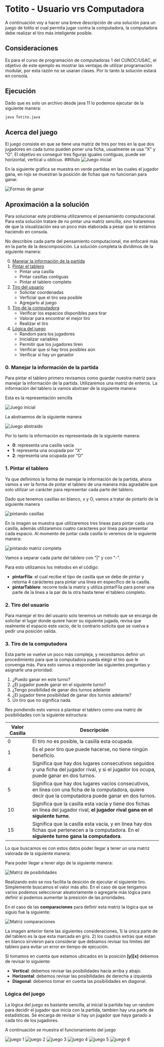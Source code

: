 # Totito - Usuario vrs Computadora

A continuación voy a hacer una breve descripción de una solución para un juego de totito el cual permita jugar contra la computadora, la computadora debe realizar el tiro más inteligente posible.

## Consideraciones
 
 Es para el curso de programación de computadoras 1 del CUNOC/USAC, el objetivo de este ejemplo es mostrar las ventajas de utilizar programación modular, por esta razón no se usaran clases. Por lo tanto la solución estará en consola. 

 ## Ejecución

 Dado que es solo un archivo desde java 11 lo podemos ejecutar de la siguiente manera:

 ```bash
 java Totito.java
 ```

 ## Acerca del juego 

El juego consiste en que se tiene una matriz de tres por tres en la que dos jugadores en cada turno pueden poner una ficha, usualmente se usa "X" y "O". El objetivo es conseguir tres figuras iguales contiguas, puede ser horizontal, vertical u oblicuo. 
<a name="etiqueta"></a>
##titulo
 ![Juego inicial](./img/matriz_principal_0.png)

En la siguiente gráfica se muestra en verde partidas en las cuales el jugador gana, en rojo se muestran la posición de fichas que no funcionan para ganar. 

![Formas de ganar](./img/totito-ganadas-perdidas.png)

## Aproximación a la solución 

 Para solucionar este problema utilizaremos el pensamiento computacional. Para esta solución tratare de no pintar una matriz sencilla, sino trataremos de que la visualización sea un poco más elaborada a pesar que lo estamos haciendo en consola. 

 No describire cada parte del pensamiento computacional, me enfocaré más en la parte de la descomposición. La solución completa la dividimos de la siguiente manera:

0. [Manejar la información de la partida](#0-informacion-partida)
1. [Pintar el tablero](#1-pintar-tablero)
    * Pintar una casilla
    * Pintar casillas contiguas 
    * Pintar el tablero completo
2. [Tiro del usuario](#2-tiro-del-usuario)
    * Solicitar coordenadas 
    * Verficiar que el tiro sea posible
    * Agregarlo al juego 
3. [Tiro de la computadora](#3-tiro-de-la-computadora)
    * Verificar los espacios disponibles para tirar
    * Valorar para encontrar el mejor tiro
    * Realizar el tiro 
4. [Lógica del juego](#4-logica-juego)
    * Random para los jugadores
    * Inicializar variables
    * Permitir que los jugadores tiren
    * Verificar que si hay tiros posibles aún
    * Verificar si hay un ganador

<a name="0-informacion-partida"></a>
### 0. Manejar la información de la partida

Para pintar el tablero primero revisamos como guardar nuestra matriz para manejar la información de la partida. Utilizaremos una matriz de enteros. La información del tablero la vamos abstraer de la siguiente manera: 

Esta es la representación sencilla

![Juego inicial](./img/matriz_principal_0.png)

La abstraemos de la siguiente manera

![Juego abstraido](./img/matriz_principal_1.png)

Por lo tanto la información es representada de la siguiente manera:

* **0**: representa una casilla vacía
* **1**: representa una ocupada por "X"
* **2**: representa una ocupada por "O"
<a name="1-pintar-tablero"></a>
### 1. Pintar el tablero

Ya que definimos la forma de manejar la información de la partida, ahora vamos a ver la forma de pintar el tablero de una manera más agradable que solo utilizar un carácter para representar cada parte del tablero. 

Dado que tenemos casillas en blanco, x y O, vamos a tratar de pintarlo de la siguiente manera 

![pintando casillas](./img/matriz_completa_2.png)

En la imagen se muestra que utilizaremos tres lineas para pintar cada una casilla, además utilizaremos cuatro caracteres por línea para presentar cada espacio. Al momento de juntar cada casilla lo veremos de la siguiente manera:

![pintando matriz completa](./img/matriz_completa_1.png)

Vamos a separar cada parte del tablero con "|" y con "-". 

Para esto utilizamos los métodos en el código:

* **pintarFila**: el cual recibe el tipo de casilla que se debe de pintar y retorna 4 carácteres para pintar una línea en específico de la casilla. 
* **pintarTablero**: recorre toda la matriz y utiliza pintarFila para poner una parte de la línea a la par de la otra hasta tener el tablero completo. 
<a name="2-tiro-del-usuario"></a>
### 2. Tiro del usuario 

Para manejar el tiro del usuario solo tenemos un método que se encarga de solicitar el lugar donde quiere hacer su siguiente jugada, revisa que realmente el espacio este vacio, de lo contrario solicita que se vuelva a pedir una posición valida.  
<a name="3-tiro-de-la-computadora"></a>
### 3. Tiro de la computadora

Esta parte se vuelve un poco más compleja, y necesitamos definir un procedimiento para que la computadora pueda elegir el tiro que le convenga más. Para esto vamos a responder las siguientes preguntas y asignarle una prioridad:

1. ¿Puedo ganar en este turno? 
2. ¿El jugador puede ganar en el siguiente turno?
3. ¿Tengo posibilidad de ganar dos turnos adelante
4. ¿El jugador tiene posibilidad de ganar dos turnos adelante?
4. Un tiro que no significa nada. 

Res pondiendo esto vamos a plantear el tablero como una matriz de posibilidades con la siguiente estructura:

| Valor Casilla | Descripción                                                                                                                                             |
| ------------- | ------------------------------------------------------------------------------------------------------------------------------------------------------- |
| 0             | El tiro no es posible, la casilla esta ocupada.                                                                                                         |
| 1             | Es el peor tiro que puede hacerse, no tiene ningún beneficio.                                                                                           |
| 4             | Significa que hay dos lugares consecutivos seguidos y una ficha del jugador rival, y si el jugador los ocupa, puede ganar en dos turnos.                |
| 5             | Significa que hay dos lugares vacíos consecutivos, en línea con una ficha de la computadora, quiere decir que la computadora puede ganar en dos turnos. |
| 10            | Significa que la casilla esta vacía y tiene dos fichas en línea del jugador rival, **el jugador rival gana en el siguiente turno**.                     |
| 15            | Significa que la casilla esta vacía, y en línea hay dos fichas que pertenecen a la computadora. En el **siguiente turno gana la computadora**.          |

Lo que buscamos es con estos datos poder llegar a tener un una matriz valorada de la siguiente manera:

Para poder llegar a tener algo de la siguiente manera: 

![Matriz de posibilidades](./img/matriz-posibilidades.png)

Realizando esto se nos facilita la desición de ejecutar el siguiente tiro. Simplemente buscamos el valor más alto. En el caso de que tengamos varios podemos seleccionar aleatoriamente o agregarle más lógica para definir si podemos aumentar la presición de las prioridades. 

En el caso de las **comparaciones** para definir esta matriz la lógica que se siguio fue la siguiente:

![Matriz comparaciones](./img/matriz_condition.png)

La imagen anterior tiene las siguientes consideraciones, 1) la única parte de del tablero es la que esta marcada en gris. 2) los cuadros extras que estan en blanco sirvieron para considerar que debiamos revisar los límites del tablero para evitar un error en tiempo de ejecución.

Si tomamos en cuenta que estamos ubicados en la posición **[y][x]** debemos de revisar lo siguiente:

* **Vertical**: debemos revisar las posibilidades hacía arriba y abajo. 
* **Horizontal**: debemos revisar las posibilidades de derecha a izquierda
* **Diagonal**: debemos tomar en cuenta las posibilidades en diagonal. 
<a name="4-logica-juego"></a>
### Lógica del juego

La lógica del juego es bastante sencilla, al inicial la partida hay un random para decidir el jugador que inicia con la partida, tambien hay una parte de estadisticas. Se encarga de revisar si hay un jugador que haya ganado a cada tiro de los jugadores. 

A continuación se muestra el funcionamiento del juego

![juego 1](./img/juego-1.png) ![juego 2](./img/juego-2.png)
![juego 3](./img/juego-3.png) ![juego 4](./img/juego-4.png)
![juego 5](./img/juego-5.png) ![juego 6](./img/juego-6.png)



